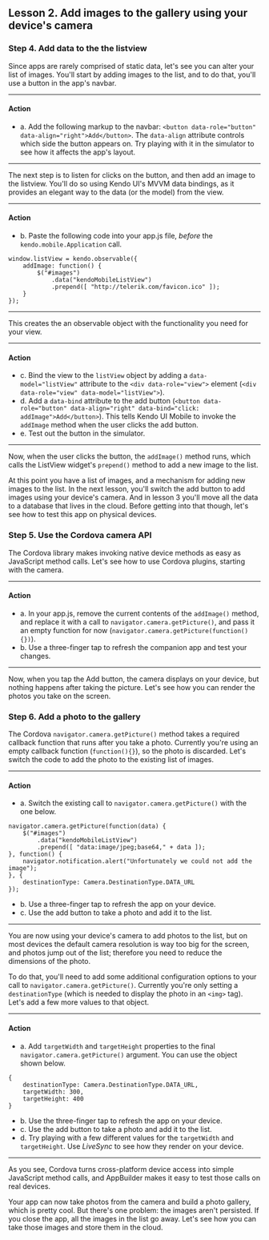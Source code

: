 ## Lesson 2. Add images to the gallery using your device's camera

### Step 4. Add data to the the listview

Since apps are rarely comprised of static data, let's see you can alter your list of images. You'll start by adding images to the list, and to do that, you'll use a button in the app's navbar.

<hr data-action="start" />

#### Action

* a. Add the following markup to the navbar: `<button data-role="button" data-align="right">Add</button>`. The `data-align` attribute controls which side the button appears on. Try playing with it in the simulator to see how it affects the app's layout.

<hr data-action="end" />

The next step is to listen for clicks on the button, and then add an image to the listview. You'll do so using Kendo UI's MVVM data bindings, as it provides an elegant way to the data (or the model) from the view.

<hr data-action="start" />

#### Action

* b. Paste the following code into your app.js file, *before* the `kendo.mobile.Application` call.
```
window.listView = kendo.observable({
    addImage: function() {
        $("#images")
            .data("kendoMobileListView")
            .prepend([ "http://telerik.com/favicon.ico" ]);
    }
});
```

<hr data-action="end" />

This creates the an observable object with the functionality you need for your view.

<hr data-action="start" />

#### Action

* c. Bind the view to the `listView` object by adding a `data-model="listView"` attribute to the `<div data-role="view">` element (`<div data-role="view" data-model="listView">`).
* d. Add a `data-bind` attribute to the add button (`<button data-role="button" data-align="right" data-bind="click: addImage">Add</button>`). This tells Kendo UI Mobile to invoke the `addImage` method when the user clicks the add button.
* e. Test out the button in the simulator.

<hr data-action="end" />

Now, when the user clicks the button, the `addImage()` method runs, which calls the ListView widget's `prepend()` method to add a new image to the list.

At this point you have a list of images, and a mechanism for adding new images to the list. In the next lesson, you'll switch the add button to add images using your device's camera. And in lesson 3 you'll move all the data to a database that lives in the cloud. Before getting into that though, let's see how to test this app on physical devices.

### Step 5. Use the Cordova camera API

The Cordova library makes invoking native device methods as easy as JavaScript method calls. Let's see how to use Cordova plugins, starting with the camera.

<hr data-action="start" />

#### Action

* a. In your app.js, remove the current contents of the `addImage()` method, and replace it with a call to `navigator.camera.getPicture()`, and pass it an empty function for now (`navigator.camera.getPicture(function(){})`).
* b. Use a three-finger tap to refresh the companion app and test your changes.

<hr data-action="end" />

Now, when you tap the Add button, the camera displays on your device, but nothing happens after taking the picture. Let's see how you can render the photos you take on the screen.

### Step 6. Add a photo to the gallery

The Cordova `navigator.camera.getPicture()` method takes a required callback function that runs after you take a photo. Currently you're using an empty callback function (`function(){}`), so the photo is discarded. Let's switch the code to add the photo to the existing list of images.

<hr data-action="start" />

#### Action

* a. Switch the existing call to `navigator.camera.getPicture()` with the one below.
```
navigator.camera.getPicture(function(data) {
    $("#images")
        .data("kendoMobileListView")
        .prepend([ "data:image/jpeg;base64," + data ]);
}, function() {
    navigator.notification.alert("Unfortunately we could not add the image");
}, {
    destinationType: Camera.DestinationType.DATA_URL
});
```
* b. Use a three-finger tap to refresh the app on your device.
* c. Use the add button to take a photo and add it to the list.

<hr data-action="end" />

You are now using your device's camera to add photos to the list, but on most devices the default camera resolution is way too big for the screen, and photos jump out of the list; therefore you need to reduce the dimensions of the photo.

To do that, you'll need to add some additional configuration options to your call to `navigator.camera.getPicture()`. Currently you're only setting a `destinationType` (which is needed to display the photo in an `<img>` tag). Let's add a few more values to that object.

<hr data-action="start" />

#### Action

* a. Add `targetWidth` and `targetHeight` properties to the final `navigator.camera.getPicture()` argument. You can use the object shown below.
```
{
    destinationType: Camera.DestinationType.DATA_URL,
    targetWidth: 300,
    targetHeight: 400
}
```
* b. Use the three-finger tap to refresh the app on your device.
* c. Use the add button to take a photo and add it to the list.
* d. Try playing with a few different values for the `targetWidth` and `targetHeight`. Use *LiveSync* to see how they render on your device.

<hr data-action="end" />

As you see, Cordova turns cross-platform device access into simple JavaScript method calls, and AppBuilder makes it easy to test those calls on real devices.

Your app can now take photos from the camera and build a photo gallery, which is pretty cool. But there's one problem: the images aren't persisted. If you close the app, all the images in the list go away. Let's see how you can take those images and store them in the cloud.